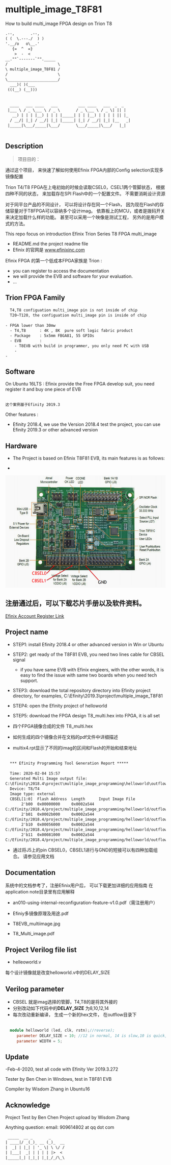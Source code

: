 # multiple_image_T8F81
 How to build multi_image FPGA design on Trion T8


  ```
  .--,       .--,
 ( (  \.---./  ) )
  '.__/o   o\__.'
     {=  ^  =}
      >  -  <
  __.""`-------`""._____
 /                      \
 \ multiple_image_T8F81 /
 /                      \
 \______________________/
    ___)( )(___
   (((__) (__)))


    ____   ___ ____   ___         ___ ____   ___  _  _   
   |___ \ / _ \___ \ / _ \       / _ \___ \ / _ \| || |  
     __) | | | |__) | | | |_____| | | |__) | | | | || |_
    / __/| |_| / __/| |_| |_____| |_| / __/| |_| |__   _|
   |_____|\___/_____|\___/       \___/_____|\___/   |_|  


  ```
  ## Description

  > 项目目的：

  通过这个项目， 来快速了解如何使用Efinix FPGA内部的Config selection实现多镜像配置

  Trion T4/T8 FPGA在上电初始的时候会读取CSEL0，CSEL1两个管脚状态， 根据四种不同的状态， 来加载存在SPI Flash中的一个配置文件。 不需要消耗设计资源

  对于同平台产品的不同设计， 可以将设计存在同一个Flash， 因为现在Flash的存储容量对于T8FPGA可以容纳多个设计imag。 依靠板上的MCU，或者是拨码开关来决定加载什么样的功能。 甚至可以采用一个映像是测试工程， 另外的是用户模式的方法。


  This repo focus on introduction Efinix Trion Series T8 FPGA multi_image
  - README.md  the project readme file
  - Efinix 的官网是 www.efinixinc.com


  Efinix FPGA 的第一个低成本FPGA家族是 Trion :
  - you can register to access the documentation
  - we will provide the EVB and software for your evaluation.
  - ...


  ## Trion FPGA Family

  ```
    T4,T8 configuation multi_image pin is not inside of chip
    T20~T120, the configuation multi_image pin is inside of chip

  - FPGA lower than 30mw
    - T4,T8      : 4K , 8K  pure soft logic fabric product
    - Package    : 5x5mm FBGA81, 55 GPIOs
    - EVB        :
      - T8EVB with build in programmer, you only need PC with USB
      -
  -
  ```

  ## Software

  On Ubuntu 16LTS : Efinix provide the Free FPGA develop suit, you need register it and buy one piece of EVB

  ```sh

  这个案例基于Efinity 2019.3
  ```
  Other features :

  - Efinity 2018.4, we use the Version 2018.4 test the project, you can use Efinity 2019.3 or other advanced version

  ## Hardware

  - The Project is based on Efinix T8F81 EVB, its main features is as follows:

  -
  ![T8F81 EVB](./Document/T8_EVB.jpg)

## 注册通过后，可以下载芯片手册以及软件资料。

[Efinix Account Register Link](https://wwww.efinixinc.com/shop/index.php)

  ## Project name


  - STEP1: install Efinity 2018.4 or other advanced version in Win or Ubuntu
  - STEP2: get ready of the T8F81 EVB,  you need two lines cable for CBSEL signal

      - if you have same EVB with Efinix engieers, with the other words, it is easy to find the issue with same two boards when you need tech support.

  - STEP3: download the total repository directory into Efinity project directory, for examples, C:\Efinity\2019.3\project\multiple_image_T8F81

  - STEP4: open the Efinity project of helloworld

  - STEP5: download the FPGA design T8_multi.hex into FPGA, it is all set

  - 四个FPGA镜像合成的文件 T8_multi.hex
  - 如何生成的四个镜像合并在文档的pdf文件中详细描述
  - multix4.rpt显示了不同的imag的区间和Flash的开始和结束地址

```

  *** Efinity Programming Tool Generation Report *****

  Time: 2020-02-04 15:57
  Generated Multi Image output file: C:\Efinity\2018.4\project\multiple_image_programming\helloworld\outflow\T8_multi.hex
  Device: T8/T4
  Image type: external
  CBSEL[1:0]  Flash Address  Length      Input Image File
       2'b00  0x00000000     0x0002a544  C:/Efinity/2018.4/project/multiple_image_programming/helloworld/outflow/helloworld_8.hex
       2'b01  0x0002b000     0x0002a544  C:/Efinity/2018.4/project/multiple_image_programming/helloworld/outflow/helloworld_10.hex
       2'b10  0x00056000     0x0002a544  C:/Efinity/2018.4/project/multiple_image_programming/helloworld/outflow/helloworld_12.hex
       2'b11  0x00081000     0x0002a544  C:/Efinity/2018.4/project/multiple_image_programming/helloworld/outflow/helloworld_14.hex

```

  - 通过将J5上的pin CBSEL0，CBSEL1进行与GND的短接可以有四种加载组合。 请参见应用文档

  ## Documentation

  系统中的文档参考了，注册Efinix用户后， 可以下载更加详细的应用指南
  在application note目录里有应用解释

  - an010-using-internal-reconfiguration-feature-v1.0.pdf（需注册用户）


  - Efiniy多镜像原理及用途.pdf  
  - T8EVB_multiimage.jpg  
  - T8_Multi_image.pdf

  ## Project Verilog file list

  - helleoworld.v  

  每个设计镜像就是改变helloworld.v中的DELAY_SIZE


  ## Verilog parameter

  - CBSEL 就是imag选择的管脚，T4,T8的是将其外接的
  - 分别改动如下代码中的**DELAY_SIZE** 为8,10,12,14
  - 每次改动重新编译， 生成一个新的hex文件， 在outflow目录下

```verilog

  module helloworld (led, clk, rstn);//reverse);
     parameter DELAY_SIZE = 10; //12 in normal, 14 is slow,10 is quick,8 is fast
     parameter WIDTH = 5;

```




  ## Update

  -Feb-4-2020, test all code with Efinity Ver 2019.3.272

   Tester by Ben Chen in Windows, test in T8F81 EVB

   Compiler by Wisdom Zhang in Ubuntu16




  ## Acknowledge

  Project Test by Ben Chen
  Project upload by Wisdom Zhang

  Anything question: email: 909614802 at qq dot com
  ```
   _____  __ _       _      
  | ____|/ _(_)_ __ (_)_  __
  |  _| | |_| | '_ \| \ \/ /
  | |___|  _| | | | | |>  <
  |_____|_| |_|_| |_|_/_/\_\
  ```
